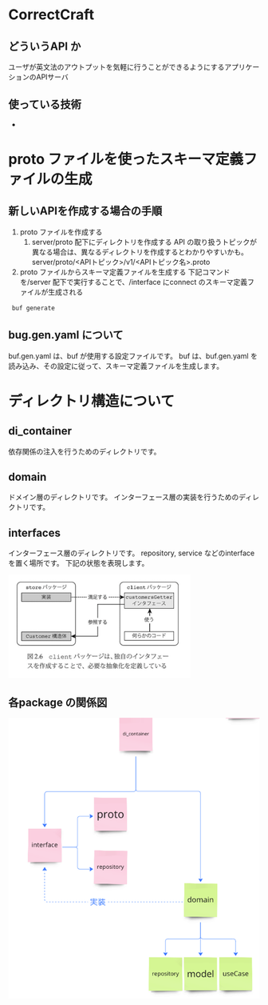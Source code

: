 # CorrectCraft
## どういうAPI か
ユーザが英文法のアウトプットを気軽に行うことができるようにするアプリケーションのAPIサーバ

## 使っている技術
- 

# proto ファイルを使ったスキーマ定義ファイルの生成

## 新しいAPIを作成する場合の手順
1. proto ファイルを作成する
   1. server/proto 配下にディレクトリを作成する
      API の取り扱うトピックが異なる場合は、異なるディレクトリを作成するとわかりやすいかも。
      server/proto/<APIトピック>/v1/<APIトピック名>.proto
2. proto ファイルからスキーマ定義ファイルを生成する
下記コマンドを/server 配下で実行することで、/interface にconnect のスキーマ定義ファイルが生成される 
```sh
 buf generate
```


## bug.gen.yaml について
buf.gen.yaml は、buf が使用する設定ファイルです。
buf は、buf.gen.yaml を読み込み、その設定に従って、スキーマ定義ファイルを生成します。


# ディレクトリ構造について

## di_container
依存関係の注入を行うためのディレクトリです。
## domain
ドメイン層のディレクトリです。
インターフェース層の実装を行うためのディレクトリです。
## interfaces
インターフェース層のディレクトリです。
repository, service などのinterface を置く場所です。
下記の状態を表現します。


![img.png](img.png)

## 各package の関係図
![img_1.png](img_1.png)
